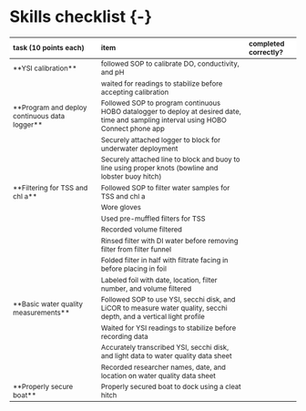 # Skills checklist {-}

<table class="table table-hover table-condensed" style="font-size: 12px; margin-left: auto; margin-right: auto;">
 <thead>
  <tr>
   <th style="text-align:left;position: sticky; top:0; background-color: #FFFFFF;"> task (10 points each) </th>
   <th style="text-align:left;position: sticky; top:0; background-color: #FFFFFF;"> item </th>
   <th style="text-align:left;position: sticky; top:0; background-color: #FFFFFF;"> completed correctly? </th>
  </tr>
 </thead>
<tbody>
  <tr>
   <td style="text-align:left;"> **YSI calibration** </td>
   <td style="text-align:left;"> followed SOP to calibrate DO, conductivity, and pH </td>
   <td style="text-align:left;">  </td>
  </tr>
  <tr>
   <td style="text-align:left;">  </td>
   <td style="text-align:left;"> waited for readings to stabilize before accepting calibration </td>
   <td style="text-align:left;">  </td>
  </tr>
  <tr>
   <td style="text-align:left;"> **Program and deploy continuous data logger** </td>
   <td style="text-align:left;"> Followed SOP to program continuous HOBO datalogger to deploy at desired date, time and sampling interval using HOBO Connect phone app </td>
   <td style="text-align:left;">  </td>
  </tr>
  <tr>
   <td style="text-align:left;">  </td>
   <td style="text-align:left;"> Securely attached logger to block for underwater deployment </td>
   <td style="text-align:left;">  </td>
  </tr>
  <tr>
   <td style="text-align:left;">  </td>
   <td style="text-align:left;"> Securely attached line to block and buoy to line using proper knots (bowline and lobster buoy hitch) </td>
   <td style="text-align:left;">  </td>
  </tr>
  <tr>
   <td style="text-align:left;"> **Filtering for TSS and chl a** </td>
   <td style="text-align:left;"> Followed SOP to filter water samples for TSS and chl a </td>
   <td style="text-align:left;">  </td>
  </tr>
  <tr>
   <td style="text-align:left;">  </td>
   <td style="text-align:left;"> Wore gloves </td>
   <td style="text-align:left;">  </td>
  </tr>
  <tr>
   <td style="text-align:left;">  </td>
   <td style="text-align:left;"> Used pre-muffled filters for TSS </td>
   <td style="text-align:left;">  </td>
  </tr>
  <tr>
   <td style="text-align:left;">  </td>
   <td style="text-align:left;"> Recorded volume filtered </td>
   <td style="text-align:left;">  </td>
  </tr>
  <tr>
   <td style="text-align:left;">  </td>
   <td style="text-align:left;"> Rinsed filter with DI water before removing filter from filter funnel </td>
   <td style="text-align:left;">  </td>
  </tr>
  <tr>
   <td style="text-align:left;">  </td>
   <td style="text-align:left;"> Folded filter in half with filtrate facing in before placing in foil </td>
   <td style="text-align:left;">  </td>
  </tr>
  <tr>
   <td style="text-align:left;">  </td>
   <td style="text-align:left;"> Labeled foil with date, location, filter number, and volume filtered </td>
   <td style="text-align:left;">  </td>
  </tr>
  <tr>
   <td style="text-align:left;"> **Basic water quality measurements** </td>
   <td style="text-align:left;"> Followed SOP to use YSI, secchi disk, and LiCOR to measure water quality, secchi depth, and a vertical light profile </td>
   <td style="text-align:left;">  </td>
  </tr>
  <tr>
   <td style="text-align:left;">  </td>
   <td style="text-align:left;"> Waited for YSI readings to stabilize before recording data </td>
   <td style="text-align:left;">  </td>
  </tr>
  <tr>
   <td style="text-align:left;">  </td>
   <td style="text-align:left;"> Accurately transcribed YSI, secchi disk, and light data to water quality data sheet </td>
   <td style="text-align:left;">  </td>
  </tr>
  <tr>
   <td style="text-align:left;">  </td>
   <td style="text-align:left;"> Recorded researcher names, date, and location on water quality data sheet </td>
   <td style="text-align:left;">  </td>
  </tr>
  <tr>
   <td style="text-align:left;"> **Properly secure boat** </td>
   <td style="text-align:left;"> Properly secured boat to dock using a cleat hitch </td>
   <td style="text-align:left;">  </td>
  </tr>
</tbody>
</table>

